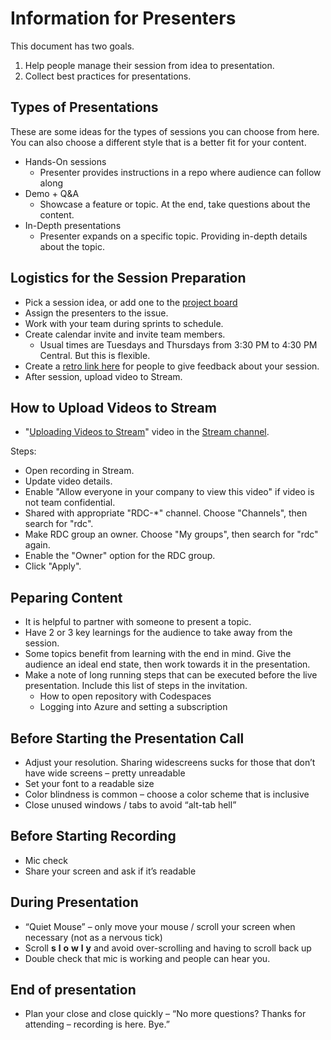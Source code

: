# Information for Presenters

This document has two goals.

1. Help people manage their session from idea to presentation.
2. Collect best practices for presentations.

## Types of Presentations

These are some ideas for the types of sessions you can choose from here. You can also choose a different style that is a better fit for your content.

- Hands-On sessions
  - Presenter provides instructions in a repo where audience can follow along
- Demo + Q&A
  - Showcase a feature or topic. At the end, take questions about the content.
- In-Depth presentations
  - Presenter expands on a specific topic. Providing in-depth details about the topic.

## Logistics for the Session Preparation

- Pick a session idea, or add one to the [project board](https://github.com/orgs/cse-labs/projects/1)
- Assign the presenters to the issue.
- Work with your team during sprints to schedule.
- Create calendar invite and invite team members.
  - Usual times are Tuesdays and Thursdays from 3:30 PM to 4:30 PM Central. But this is flexible.
- Create a [retro link here](https://rdc-retro.azurewebsites.net/) for people to give feedback about your session.
- After session, upload video to Stream.

## How to Upload Videos to Stream

- "[Uploading Videos to Stream](https://msit.microsoftstream.com/video/92e5a3ff-0400-85a8-becc-f1eb87532a60)" video in the [Stream channel](https://aka.ms/rdc-demos).

Steps:

- Open recording in Stream.
- Update video details.
- Enable "Allow everyone in your company to view this video" if video is not team confidential.
- Shared with appropriate "RDC-*" channel. Choose "Channels", then search for "rdc".
- Make RDC group an owner. Choose "My groups", then search for "rdc" again.
- Enable the "Owner" option for the RDC group.
- Click "Apply".

## Peparing Content

- It is helpful to partner with someone to present a topic.
- Have 2 or 3 key learnings for the audience to take away from the session.
- Some topics benefit from learning with the end in mind. Give the audience an ideal end state, then work towards it in the presentation.
- Make a note of long running steps that can be executed before the live presentation. Include this list of steps in the invitation.
  - How to open repository with Codespaces
  - Logging into Azure and setting a subscription

## Before Starting the Presentation Call

- Adjust your resolution. Sharing widescreens sucks for those that don’t have wide screens – pretty unreadable
- Set your font to a readable size
- Color blindness is common – choose a color scheme that is inclusive
- Close unused windows / tabs to avoid “alt-tab hell”

## Before Starting Recording

- Mic check
- Share your screen and ask if it’s readable

## During Presentation

- “Quiet Mouse” – only move your mouse / scroll your screen when necessary (not as a nervous tick)
- Scroll  __s__ __l__ __o__ __w__ __l__ __y__  and avoid over-scrolling and having to scroll back up
- Double check that mic is working and people can hear you.

## End of presentation

- Plan your close and close quickly – “No more questions? Thanks for attending – recording is here. Bye.”
